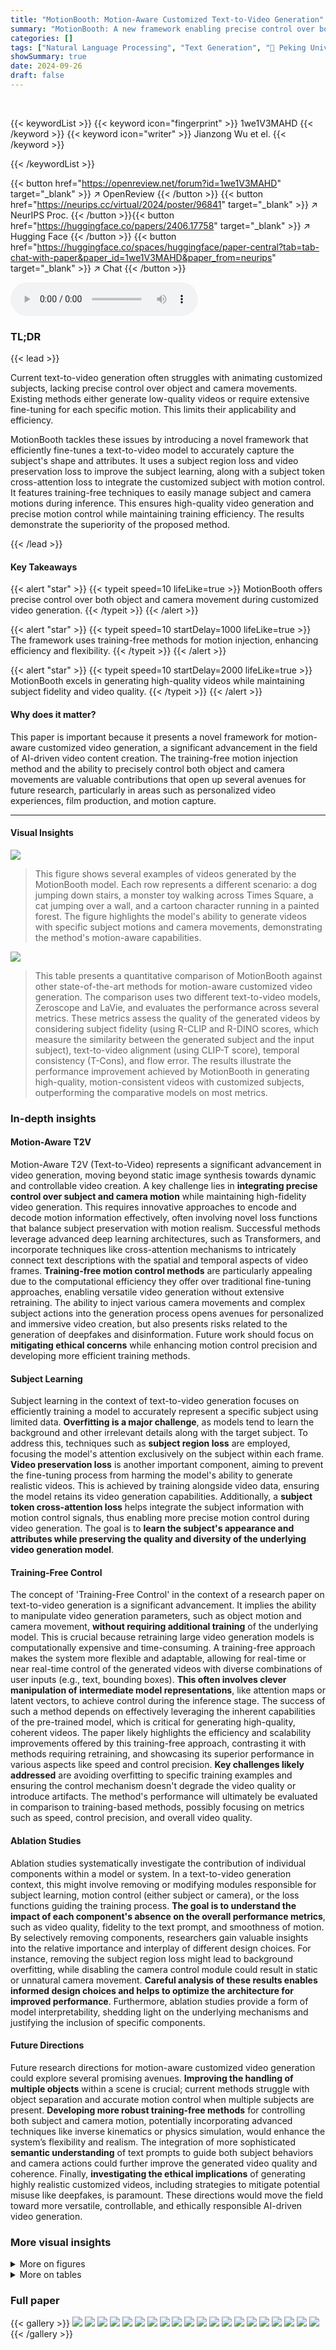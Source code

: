 ```yaml
---
title: "MotionBooth: Motion-Aware Customized Text-to-Video Generation"
summary: "MotionBooth: A new framework enabling precise control over both object and camera movements in customized text-to-video generation, achieving high-quality video while maintaining training efficiency."
categories: []
tags: ["Natural Language Processing", "Text Generation", "🏢 Peking University",]
showSummary: true
date: 2024-09-26
draft: false
---
```


<br>

{{< keywordList >}}
{{< keyword icon="fingerprint" >}} 1we1V3MAHD {{< /keyword >}}
{{< keyword icon="writer" >}} Jianzong Wu et el. {{< /keyword >}}
 
{{< /keywordList >}}

{{< button href="https://openreview.net/forum?id=1we1V3MAHD" target="_blank" >}}
↗ OpenReview
{{< /button >}}
{{< button href="https://neurips.cc/virtual/2024/poster/96841" target="_blank" >}}
↗ NeurIPS Proc.
{{< /button >}}{{< button href="https://huggingface.co/papers/2406.17758" target="_blank" >}}
↗ Hugging Face
{{< /button >}}
{{< button href="https://huggingface.co/spaces/huggingface/paper-central?tab=tab-chat-with-paper&paper_id=1we1V3MAHD&paper_from=neurips" target="_blank" >}}
↗ Chat
{{< /button >}}



<audio controls>
    <source src="https://ai-paper-reviewer.com/1we1V3MAHD/podcast.wav" type="audio/wav">
    Your browser does not support the audio element.
</audio>


### TL;DR


{{< lead >}}

Current text-to-video generation often struggles with animating customized subjects, lacking precise control over object and camera movements. Existing methods either generate low-quality videos or require extensive fine-tuning for each specific motion.  This limits their applicability and efficiency. 

MotionBooth tackles these issues by introducing a novel framework that efficiently fine-tunes a text-to-video model to accurately capture the subject's shape and attributes. It uses a subject region loss and video preservation loss to improve the subject learning, along with a subject token cross-attention loss to integrate the customized subject with motion control. It features training-free techniques to easily manage subject and camera motions during inference. This ensures high-quality video generation and precise motion control while maintaining training efficiency. The results demonstrate the superiority of the proposed method.

{{< /lead >}}


#### Key Takeaways

{{< alert "star" >}}
{{< typeit speed=10 lifeLike=true >}} MotionBooth offers precise control over both object and camera movement during customized video generation. {{< /typeit >}}
{{< /alert >}}

{{< alert "star" >}}
{{< typeit speed=10 startDelay=1000 lifeLike=true >}} The framework uses training-free methods for motion injection, enhancing efficiency and flexibility. {{< /typeit >}}
{{< /alert >}}

{{< alert "star" >}}
{{< typeit speed=10 startDelay=2000 lifeLike=true >}} MotionBooth excels in generating high-quality videos while maintaining subject fidelity and video quality. {{< /typeit >}}
{{< /alert >}}

#### Why does it matter?
This paper is important because it presents a novel framework for motion-aware customized video generation, a significant advancement in the field of AI-driven video content creation.  The training-free motion injection method and the ability to precisely control both object and camera movements are valuable contributions that open up several avenues for future research, particularly in areas such as personalized video experiences, film production, and motion capture.

------
#### Visual Insights



![](https://ai-paper-reviewer.com/1we1V3MAHD/figures_0_1.jpg)

> This figure shows several examples of videos generated by the MotionBooth model.  Each row represents a different scenario: a dog jumping down stairs, a monster toy walking across Times Square, a cat jumping over a wall, and a cartoon character running in a painted forest. The figure highlights the model's ability to generate videos with specific subject motions and camera movements, demonstrating the method's motion-aware capabilities.





![](https://ai-paper-reviewer.com/1we1V3MAHD/tables_7_1.jpg)

> This table presents a quantitative comparison of MotionBooth against other state-of-the-art methods for motion-aware customized video generation.  The comparison uses two different text-to-video models, Zeroscope and LaVie, and evaluates the performance across several metrics. These metrics assess the quality of the generated videos by considering subject fidelity (using R-CLIP and R-DINO scores, which measure the similarity between the generated subject and the input subject), text-to-video alignment (using CLIP-T score), temporal consistency (T-Cons), and flow error.  The results illustrate the performance improvement achieved by MotionBooth in generating high-quality, motion-consistent videos with customized subjects, outperforming the comparative models on most metrics.





### In-depth insights


#### Motion-Aware T2V
Motion-Aware T2V (Text-to-Video) represents a significant advancement in video generation, moving beyond static image synthesis towards dynamic and controllable video creation.  A key challenge lies in **integrating precise control over subject and camera motion** while maintaining high-fidelity video generation.  This requires innovative approaches to encode and decode motion information effectively, often involving novel loss functions that balance subject preservation with motion realism.  Successful methods leverage advanced deep learning architectures, such as Transformers, and incorporate techniques like cross-attention mechanisms to intricately connect text descriptions with the spatial and temporal aspects of video frames.  **Training-free motion control methods** are particularly appealing due to the computational efficiency they offer over traditional fine-tuning approaches, enabling versatile video generation without extensive retraining.  The ability to inject various camera movements and complex subject actions into the generation process opens avenues for personalized and immersive video creation, but also presents risks related to the generation of deepfakes and disinformation.  Future work should focus on **mitigating ethical concerns** while enhancing motion control precision and developing more efficient training methods.

#### Subject Learning
Subject learning in the context of text-to-video generation focuses on efficiently training a model to accurately represent a specific subject using limited data.  **Overfitting is a major challenge**, as models tend to learn the background and other irrelevant details along with the target subject.  To address this, techniques such as **subject region loss** are employed, focusing the model's attention exclusively on the subject within each frame. **Video preservation loss** is another important component, aiming to prevent the fine-tuning process from harming the model's ability to generate realistic videos.  This is achieved by training alongside video data, ensuring the model retains its video generation capabilities.  Additionally, a **subject token cross-attention loss** helps integrate the subject information with motion control signals, thus enabling more precise motion control during video generation.  The goal is to **learn the subject's appearance and attributes while preserving the quality and diversity of the underlying video generation model**.

#### Training-Free Control
The concept of 'Training-Free Control' in the context of a research paper on text-to-video generation is a significant advancement.  It implies the ability to manipulate video generation parameters, such as object motion and camera movement, **without requiring additional training** of the underlying model. This is crucial because retraining large video generation models is computationally expensive and time-consuming.  A training-free approach makes the system more flexible and adaptable, allowing for real-time or near real-time control of the generated videos with diverse combinations of user inputs (e.g., text, bounding boxes). **This often involves clever manipulation of intermediate model representations**, like attention maps or latent vectors, to achieve control during the inference stage.  The success of such a method depends on effectively leveraging the inherent capabilities of the pre-trained model, which is critical for generating high-quality, coherent videos.  The paper likely highlights the efficiency and scalability improvements offered by this training-free approach, contrasting it with methods requiring retraining, and showcasing its superior performance in various aspects like speed and control precision.  **Key challenges likely addressed** are avoiding overfitting to specific training examples and ensuring the control mechanism doesn't degrade the video quality or introduce artifacts. The method's performance will ultimately be evaluated in comparison to training-based methods, possibly focusing on metrics such as speed, control precision, and overall video quality.

#### Ablation Studies
Ablation studies systematically investigate the contribution of individual components within a model or system.  In a text-to-video generation context, this might involve removing or modifying modules responsible for subject learning, motion control (either subject or camera), or the loss functions guiding the training process.  **The goal is to understand the impact of each component's absence on the overall performance metrics**, such as video quality, fidelity to the text prompt, and smoothness of motion. By selectively removing components, researchers gain valuable insights into the relative importance and interplay of different design choices. For instance, removing the subject region loss might lead to background overfitting, while disabling the camera control module could result in static or unnatural camera movement.  **Careful analysis of these results enables informed design choices and helps to optimize the architecture for improved performance**.  Furthermore, ablation studies provide a form of model interpretability, shedding light on the underlying mechanisms and justifying the inclusion of specific components.

#### Future Directions
Future research directions for motion-aware customized video generation could explore several promising avenues.  **Improving the handling of multiple objects** within a scene is crucial; current methods struggle with object separation and accurate motion control when multiple subjects are present.  **Developing more robust training-free methods** for controlling both subject and camera motion, potentially incorporating advanced techniques like inverse kinematics or physics simulation, would enhance the system’s flexibility and realism.  The integration of more sophisticated **semantic understanding** of text prompts to guide both subject behaviors and camera actions could further improve the generated video quality and coherence.  Finally, **investigating the ethical implications** of generating highly realistic customized videos, including strategies to mitigate potential misuse like deepfakes, is paramount.  These directions would move the field toward more versatile, controllable, and ethically responsible AI-driven video generation.


### More visual insights

<details>
<summary>More on figures
</summary>


![](https://ai-paper-reviewer.com/1we1V3MAHD/figures_2_1.jpg)

> This figure illustrates the training and inference stages of the MotionBooth model. During training, the model is fine-tuned on a specific subject using three loss functions: subject region loss, video preservation loss, and subject token cross-attention loss.  The inference stage involves using a latent shift module to control camera movement and manipulating cross-attention maps to control subject motion.  The figure visually represents the data flow and key components at each stage.


![](https://ai-paper-reviewer.com/1we1V3MAHD/figures_3_1.jpg)

> This figure shows a case study on subject learning. The left column shows the results of a pre-trained text-to-video model. The middle column shows the subject images used for training. The right column shows the results of fine-tuning the model with different loss functions. The top row shows the results of fine-tuning with only the region loss, which results in overfitting to the background. The bottom row shows the results of fine-tuning with both region and video preservation loss, which results in better preservation of the video generation capabilities. indicates subject region loss. “Video” indicates video preservation loss. The images are extracted from generated videos.


![](https://ai-paper-reviewer.com/1we1V3MAHD/figures_4_1.jpg)

> This figure shows a case study on subject learning. It compares the results of pre-trained text-to-video model, subject only learning, region and video loss combined, and region and video loss. The results show that adding subject region loss and video preservation loss leads to better results than using only subject learning.


![](https://ai-paper-reviewer.com/1we1V3MAHD/figures_5_1.jpg)

> This figure illustrates the process of controlling camera movement in MotionBooth's video generation. It involves shifting the noised latent (representing the video's visual information) based on user-specified camera movement ratios (horizontal and vertical).  The process is broken down into three steps: 1. Shift: The latent is shifted according to the input camera movement, creating missing regions in the latent space. 2. Sample Tokens: Tokens are sampled from the original latent space to fill these missing regions using context information (semantically similar regions in the latent). 3. Fill in the Missing Part: The sampled tokens are used to replace the missing parts.  The overall approach is training-free, enabling efficient and versatile camera movement control.


![](https://ai-paper-reviewer.com/1we1V3MAHD/figures_8_1.jpg)

> This figure shows a qualitative comparison of different methods for customizing objects and controlling their motions in video generation.  The top row shows the input subject and motion. The subsequent rows show the results obtained using various methods, including DreamBooth, CustomVideo, DreamVideo, and the proposed MotionBooth method.  For each method, the generated videos are shown for two different prompts: one involving a cat jumping off stairs, and the other involving a toy riding a bike on a road. The comparison demonstrates the superiority of MotionBooth in terms of subject fidelity, motion accuracy, and overall video quality.


![](https://ai-paper-reviewer.com/1we1V3MAHD/figures_8_2.jpg)

> This figure compares the results of camera movement control using different methods: AnimateDiff, CameraCtrl, and MotionBooth (with Zeroscope and LaVie models).  The results show generated videos with different levels of control over camera movement, demonstrating MotionBooth's superior ability to achieve smooth and precise camera control as indicated by the lines and points guiding the viewer's eyes.


![](https://ai-paper-reviewer.com/1we1V3MAHD/figures_9_1.jpg)

> This figure shows the results of a human preference study comparing MotionBooth with three baseline methods (DreamBooth, CustomVideo, and DreamVideo) across four evaluation aspects: motion alignment, camera alignment, subject alignment, and temporal consistency.  The bar chart displays the percentage of times each method was selected as the best for each aspect. MotionBooth consistently outperforms the other methods, achieving the highest preference rate in all four aspects, indicating its superiority in generating high-quality videos that are well-aligned with user input and expectations.


![](https://ai-paper-reviewer.com/1we1V3MAHD/figures_9_2.jpg)

> This figure presents two failure cases of the MotionBooth model.  (a) shows a failure case involving multiple objects, where the subject's appearance merges with another object in the scene. (b) shows a failure case with a challenging motion, where the subject performs an unrealistic action, highlighting limitations in subject separation and motion understanding capabilities.


![](https://ai-paper-reviewer.com/1we1V3MAHD/figures_13_1.jpg)

> This figure shows the 26 objects used in the evaluation dataset for MotionBooth.  The images represent a diverse range of subjects, including pets (dogs, cats), plushies (panda, octopus), toys (robot, monster), cartoons, and vehicles. This diversity allows for a thorough assessment of the model's performance across various object categories and visual characteristics.


![](https://ai-paper-reviewer.com/1we1V3MAHD/figures_13_2.jpg)

> This figure shows the results of MotionBooth, a novel framework for animating customized subjects. The figure demonstrates the ability of MotionBooth to generate videos with precise control over both object and camera movements, even when using only a few images of a specific object. The top row shows the input subject, the subject's motion, and the camera motion. The bottom row shows the generated videos, which accurately reflect the specified inputs. This highlights MotionBooth's ability to efficiently fine-tune a text-to-video model to capture the object's shape and attributes while simultaneously controlling the motions in the generated videos.


![](https://ai-paper-reviewer.com/1we1V3MAHD/figures_14_1.jpg)

> This figure showcases the results of MotionBooth, a novel framework for motion-aware customized text-to-video generation. It highlights the ability of the model to animate a specific object—controlled by a few input images—with precise control over both object and camera movements. The examples displayed show diverse scenarios and subject motions, demonstrating the effectiveness of the approach in generating high-quality, customized videos.


![](https://ai-paper-reviewer.com/1we1V3MAHD/figures_14_2.jpg)

> This figure compares the results of camera motion control using three different methods: AnimateDiff, CameraCtrl, and MotionBooth (the proposed method).  Two base T2V models, Zeroscope and LaVie are used. The top row shows results for videos depicting a playful puppy in flowers; the bottom row shows videos of a villa in a garden. The images illustrate how effectively each method controls camera movement based on user-specified camera trajectories.  Lines and points guide the eye to illustrate the camera's movement trajectory, making it easier to compare the differences in camera movement.


![](https://ai-paper-reviewer.com/1we1V3MAHD/figures_16_1.jpg)

> This figure presents ablation studies on the hyperparameters used for controlling motion in the MotionBooth model.  Subfigure (a) shows the impact of varying the alpha (α) parameter and the temporal threshold (τ) on subject motion control, using Zeroscope as the base model. Only the first frame of the generated videos is shown for each configuration.  Subfigure (b) investigates the effect of different latent shift start (σ₁) and end (σ₂) timesteps during inference, using LaVie as the base model, showing the effects of changing the range of timesteps when the latent shift module is applied.  A higher σ value indicates an earlier denoising step. The results demonstrate how these hyperparameters influence the model's ability to precisely control both subject and camera movements.


![](https://ai-paper-reviewer.com/1we1V3MAHD/figures_20_1.jpg)

> This figure showcases the results of the MotionBooth model.  Several examples are shown demonstrating the ability to generate videos of customized objects (e.g., a specific dog, toy monster) with precise control over the object's movement (e.g., jumping, walking) and camera movement (e.g., left, right).  The figure visually demonstrates the model's core capability: animating customized subjects while simultaneously controlling both subject and camera motions.


</details>




<details>
<summary>More on tables
</summary>


![](https://ai-paper-reviewer.com/1we1V3MAHD/tables_7_2.jpg)
> This table compares the performance of MotionBooth's camera movement control method against several baselines. The metrics used are: FVD (Frechet Video Distance), CLIP-T (CLIP Text-Image similarity), T-Cons (Temporal consistency), and Flow Error.  MotionBooth is shown to significantly outperform the baselines in flow error, and it shows comparable or better results in other metrics while having significantly less weight storage. The 'No Training' indicates that MotionBooth does not require additional training for camera control, unlike the baselines.

![](https://ai-paper-reviewer.com/1we1V3MAHD/tables_8_1.jpg)
> This table presents the results of an ablation study conducted to evaluate the impact of different training technologies on the performance of the MotionBooth model. The study specifically analyzes the contributions of subject region loss, subject token cross-attention loss, and video preservation loss, as well as the effect of using class-specific videos instead of general videos for video preservation loss. The results are reported in terms of several metrics, including R-CLIP, R-DINO, CLIP-T, T-Cons, and flow error, all evaluated using the LaVie model.

![](https://ai-paper-reviewer.com/1we1V3MAHD/tables_15_1.jpg)
> This table presents a quantitative comparison of different methods for camera movement control in video generation.  It compares MotionBooth (with Zeroscope and LaVie models) against several baselines (Text2Video-Zero, AnimateDiff, CameraCtrl, and MotionCtrl). The metrics used are: FVD (Frechet Video Distance), a measure of video quality; CLIP-T (CLIP Image-Text Similarity), measuring the alignment between generated video frames and text prompts; T-Cons. (Temporal Consistency), evaluating the consistency of video frames; and Flow error, representing the difference between predicted and ground truth optical flow, showing the accuracy of camera motion generation.  The table highlights that MotionBooth achieves superior performance in terms of Flow error compared to other methods, demonstrating its effectiveness in camera motion control.

![](https://ai-paper-reviewer.com/1we1V3MAHD/tables_15_2.jpg)
> This table presents a quantitative comparison of the proposed MotionBooth method against several baseline methods for both camera and subject motion control. The results are presented in two parts: (a) compares the latent shift method with text guidance for camera motion control and (b) compares the subject motion control capabilities of MotionBooth with other methods, assessing region CLIP similarity (R-CLIP), region DINO similarity (R-DINO), CLIP image-text similarity (CLIP-T), temporal consistency (T-Cons), and flow error. The table highlights MotionBooth's superior performance in both camera and subject motion control compared to the baselines.

![](https://ai-paper-reviewer.com/1we1V3MAHD/tables_16_1.jpg)
> This table presents the results of an ablation study investigating the impact of varying the amount of video preservation data used during training on the performance of the MotionBooth model.  The study assesses the effects on several key metrics including R-CLIP, R-DINO, CLIP-T, T-Cons., and Flow error, which capture different aspects of video generation quality.  The results show that increasing the number of training videos from 100 to 900 does not significantly impact performance across these metrics.

![](https://ai-paper-reviewer.com/1we1V3MAHD/tables_17_1.jpg)
> This table presents a quantitative comparison of MotionBooth against several baseline methods for motion-aware customized video generation.  The comparison is done using two different text-to-video models (Zeroscope and LaVie). Metrics include region CLIP similarity (R-CLIP), region DINO similarity (R-DINO), CLIP image-text similarity (CLIP-T), temporal consistency (T-Cons.), and flow error. Higher values are generally better for R-CLIP, R-DINO, CLIP-T, and T-Cons., while a lower value is better for flow error.

</details>




### Full paper

{{< gallery >}}
<img src="https://ai-paper-reviewer.com/1we1V3MAHD/1.png" class="grid-w50 md:grid-w33 xl:grid-w25" />
<img src="https://ai-paper-reviewer.com/1we1V3MAHD/2.png" class="grid-w50 md:grid-w33 xl:grid-w25" />
<img src="https://ai-paper-reviewer.com/1we1V3MAHD/3.png" class="grid-w50 md:grid-w33 xl:grid-w25" />
<img src="https://ai-paper-reviewer.com/1we1V3MAHD/4.png" class="grid-w50 md:grid-w33 xl:grid-w25" />
<img src="https://ai-paper-reviewer.com/1we1V3MAHD/5.png" class="grid-w50 md:grid-w33 xl:grid-w25" />
<img src="https://ai-paper-reviewer.com/1we1V3MAHD/6.png" class="grid-w50 md:grid-w33 xl:grid-w25" />
<img src="https://ai-paper-reviewer.com/1we1V3MAHD/7.png" class="grid-w50 md:grid-w33 xl:grid-w25" />
<img src="https://ai-paper-reviewer.com/1we1V3MAHD/8.png" class="grid-w50 md:grid-w33 xl:grid-w25" />
<img src="https://ai-paper-reviewer.com/1we1V3MAHD/9.png" class="grid-w50 md:grid-w33 xl:grid-w25" />
<img src="https://ai-paper-reviewer.com/1we1V3MAHD/10.png" class="grid-w50 md:grid-w33 xl:grid-w25" />
<img src="https://ai-paper-reviewer.com/1we1V3MAHD/11.png" class="grid-w50 md:grid-w33 xl:grid-w25" />
<img src="https://ai-paper-reviewer.com/1we1V3MAHD/12.png" class="grid-w50 md:grid-w33 xl:grid-w25" />
<img src="https://ai-paper-reviewer.com/1we1V3MAHD/13.png" class="grid-w50 md:grid-w33 xl:grid-w25" />
<img src="https://ai-paper-reviewer.com/1we1V3MAHD/14.png" class="grid-w50 md:grid-w33 xl:grid-w25" />
<img src="https://ai-paper-reviewer.com/1we1V3MAHD/15.png" class="grid-w50 md:grid-w33 xl:grid-w25" />
<img src="https://ai-paper-reviewer.com/1we1V3MAHD/16.png" class="grid-w50 md:grid-w33 xl:grid-w25" />
<img src="https://ai-paper-reviewer.com/1we1V3MAHD/17.png" class="grid-w50 md:grid-w33 xl:grid-w25" />
<img src="https://ai-paper-reviewer.com/1we1V3MAHD/18.png" class="grid-w50 md:grid-w33 xl:grid-w25" />
<img src="https://ai-paper-reviewer.com/1we1V3MAHD/19.png" class="grid-w50 md:grid-w33 xl:grid-w25" />
<img src="https://ai-paper-reviewer.com/1we1V3MAHD/20.png" class="grid-w50 md:grid-w33 xl:grid-w25" />
{{< /gallery >}}
